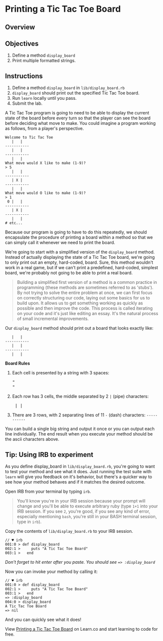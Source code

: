 # Printing a Tic Tac Toe Board

## Overview

## Objectives

1. Define a method `display_board`
2. Print multiple formatted strings.

## Instructions

1. Define a method `display_board` in `lib/display_board.rb`
2. `display_board` should print out the specified Tic Tac Toe board.
3. Run `learn` locally until you pass.
4. Submit the lab.

A Tic Tac Toe program is going to need to be able to display the current state of the board before every turn so that the player can see the board before deciding what move to make. You could imagine a program working as follows, from a player's perspective.

```
Welcome to Tic Tac Toe
   |   |   
-----------
   |   |   
-----------
   |   |   
What move would X like to make (1-9)?
> 5
   |   |   
-----------
   | X |   
-----------
   |   |   
What move would O like to make (1-9)?
> 1
 0 |   |   
-----------
   | X |   
-----------
   |   |   
# etc...
```

Because our program is going to have to do this repeatedly, we should encapsulate the procedure of printing a board within a method so that we can simply call it whenever we need to print the board.

We're going to start with a simplified version of the `display_board` method. Instead of actually displaying the state of a Tic Tac Toe board, we're going to only print out an empty, hard-coded, board. Sure, this method wouldn't work in a real game, but if we can't print a predefined, hard-coded, simplest board, we're probably not going to be able to print a real board.

> Building a simplified first version of a method is a common practice in programming (these methods are sometimes referred to as 'stubs'). By not trying to solve the entire problem at once, we can first focus on correctly structuring our code, laying out some basics for us to build upon. It allows us to get something working as quickly as possible and then improve the code. This process is called iterating on your code and it's just like editing an essay. It's the natural process of small incremental improvements.

Our `display_board` method should print out a board that looks exactly like:

```
   |   |   
-----------
   |   |   
-----------
   |   |   
```

**Board Rules**

1. Each cell is presented by a string with 3 spaces: <pre>"   "</pre>
2. Each row has 3 cells, the middle separated by 2 `|` (pipe) characters: <pre>   |   |   </pre>
3. There are 3 rows, with 2 separating lines of 11 `-` (dash) characters: `-----------` 

You can build a single big string and output it once or you can output each line individually. The end result when you execute your method should be the ascii characters above.



## Tip: Using IRB to experiment

As you define display_board in `lib/display_board.rb`, you're going to want to test your method and see what it does. Just running the test suite with `learn` will give you feedback on it's behavior, but there's a quicker way to see how your method behaves and if it matches the desired outcome.

Open IRB from your terminal by typing `irb`.

> You'll know you're in your IRB session because your prompt will change and you'll be able to execute arbitrary ruby (type `1+1` into your IRB session. If you see `2`, you're good, if you see any kind of error, especially mentioning `bash`, you're still in your BASH terminal session, type in `irb`).

Copy the contents of `lib/display_board.rb` to your IRB session.

```
// ♥ irb
001:0 > def display_board
002:1 >     puts "A Tic Tac Toe Board"
003:1 >   end
```

*Don't forget to hit enter after you paste. You should see `=> :display_board`*

Now you can invoke your method by calling it:

```
// ♥ irb
001:0 > def display_board
002:1 >     puts "A Tic Tac Toe Board"
003:1 >   end
=> :display_board
004:0 > display_board
A Tic Tac Toe Board
=> nil
```

And you can quickly see what it does!

<p data-visibility='hidden'>View <a href='https://learn.co/lessons/ttt-3-display_board-example' title='Printing a Tic Tac Toe Board'>Printing a Tic Tac Toe Board</a> on Learn.co and start learning to code for free.</p>
